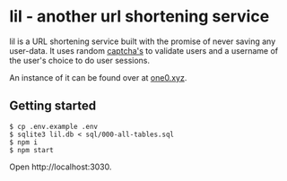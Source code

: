 # lil - another url shortening service

lil is a URL shortening service built with the promise of
never saving any user-data. It uses random [captcha's](https://www.npmjs.com/package/svg-captcha) to validate users and a username of the user's choice to do user sessions.

An instance of it can be found over at [one0.xyz](https://www.one0.xyz/).

## Getting started

```
$ cp .env.example .env
$ sqlite3 lil.db < sql/000-all-tables.sql
$ npm i
$ npm start
```

Open http://localhost:3030.

